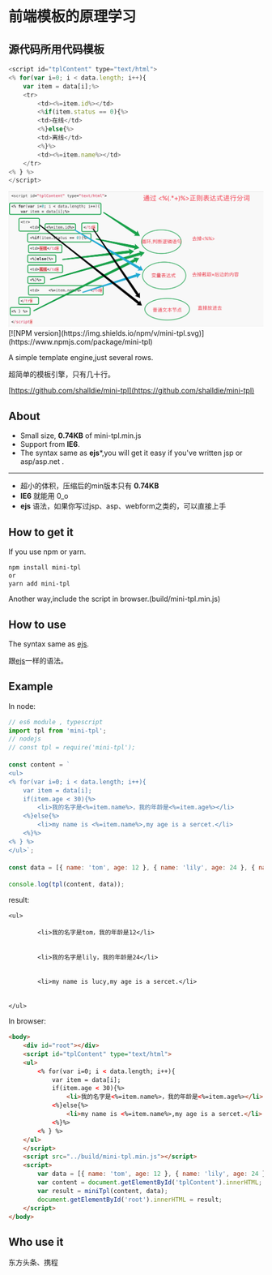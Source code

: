 # 前端模板的原理学习
## 源代码所用代码模板
```javascript
<script id="tplContent" type="text/html">
<% for(var i=0; i < data.length; i++){
    var item = data[i];%>
    <tr>
        <td><%=item.id%></td>
        <%if(item.status == 0){%>
        <td>在线</td>
        <%}else{%>
        <td>离线</td>
        <%}%>
        <td><%=item.name%></td>
    </tr>
<% } %>
</script>
```
<img src="./images/分词.png" />
[![NPM version](https://img.shields.io/npm/v/mini-tpl.svg)](https://www.npmjs.com/package/mini-tpl)

A simple template engine,just several rows.

超简单的模板引擎，只有几十行。

[https://github.com/shalldie/mini-tpl](https://github.com/shalldie/mini-tpl)

## About

* Small size, **0.74KB** of mini-tpl.min.js
* Support from **IE6**.
* The syntax same as **ejs***,you will get it easy if you've written jsp or asp/asp.net .
***
* 超小的体积，压缩后的min版本只有 **0.74KB**
* **IE6** 就能用 0_o
* **ejs** 语法，如果你写过jsp、asp、webform之类的，可以直接上手

## How to get it
If you use npm or yarn.

    npm install mini-tpl
    or
    yarn add mini-tpl

Another way,include the script in browser.(build/mini-tpl.min.js)

## How to use
The syntax same as [ejs](https://github.com/tj/ejs).

跟[ejs](https://github.com/tj/ejs)一样的语法。

## Example
In node:
```js
// es6 module , typescript
import tpl from 'mini-tpl';
// nodejs
// const tpl = require('mini-tpl');

const content = `
<ul>
<% for(var i=0; i < data.length; i++){
    var item = data[i];
    if(item.age < 30){%>
        <li>我的名字是<%=item.name%>，我的年龄是<%=item.age%></li>
    <%}else{%>
        <li>my name is <%=item.name%>,my age is a sercet.</li>
    <%}%>
<% } %>
</ul>`;

const data = [{ name: 'tom', age: 12 }, { name: 'lily', age: 24 }, { name: 'lucy', age: 55 }];

console.log(tpl(content, data));
```
result:

    <ul>

            <li>我的名字是tom，我的年龄是12</li>


            <li>我的名字是lily，我的年龄是24</li>


            <li>my name is lucy,my age is a sercet.</li>


    </ul>

In browser:

```html
<body>
    <div id="root"></div>
    <script id="tplContent" type="text/html">
    <ul>
        <% for(var i=0; i < data.length; i++){
            var item = data[i];
            if(item.age < 30){%>
                <li>我的名字是<%=item.name%>，我的年龄是<%=item.age%></li>
            <%}else{%>
                <li>my name is <%=item.name%>,my age is a sercet.</li>
            <%}%>
        <% } %>
    </ul>
    </script>
    <script src="../build/mini-tpl.min.js"></script>
    <script>
        var data = [{ name: 'tom', age: 12 }, { name: 'lily', age: 24 }, { name: 'lucy', age: 55 }];
        var content = document.getElementById('tplContent').innerHTML;
        var result = miniTpl(content, data);
        document.getElementById('root').innerHTML = result;
    </script>
</body>
```

## Who use it
东方头条、携程
